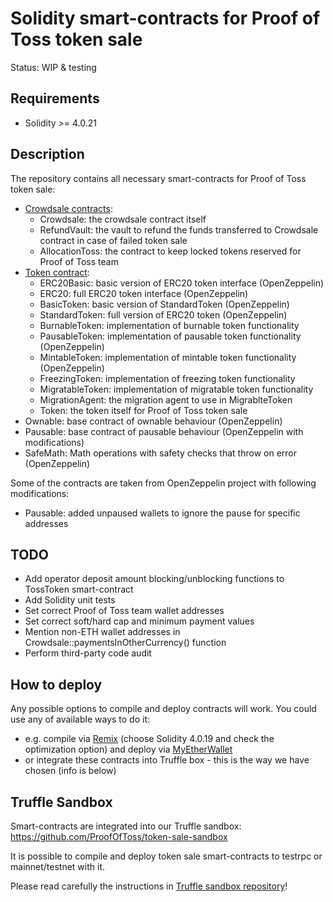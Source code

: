# Solidity smart-contracts for Proof of Toss token sale

Status: WIP & testing

## Requirements

* Solidity >= 4.0.21

## Description

The repository contains all necessary smart-contracts for Proof of Toss token sale:

* [Crowdsale contracts](TokenSale/Crowdsale):
    * Crowdsale: the crowdsale contract itself
    * RefundVault: the vault to refund the funds transferred to Crowdsale contract in case of failed token sale
    * AllocationToss: the contract to keep locked tokens reserved for Proof of Toss team
* [Token contract](TokenSale/Token):
    * ERC20Basic: basic version of ERC20 token interface (OpenZeppelin)
    * ERC20: full ERC20 token interface (OpenZeppelin)
    * BasicToken: basic version of StandardToken (OpenZeppelin)
    * StandardToken: full version of ERC20 token (OpenZeppelin)
    * BurnableToken: implementation of burnable token functionality
    * PausableToken: implementation of pausable token functionality (OpenZeppelin)
    * MintableToken: implementation of mintable token functionality (OpenZeppelin)
    * FreezingToken: implementation of freezing token functionality
    * MigratableToken: implementation of migratable token functionality
    * MigrationAgent: the migration agent to use in MigrablteToken
    * Token: the token itself for Proof of Toss token sale
* Ownable: base contract of ownable behaviour (OpenZeppelin)
* Pausable: base contract of pausable behaviour (OpenZeppelin with modifications)
* SafeMath: Math operations with safety checks that throw on error (OpenZeppelin)

Some of the contracts are taken from OpenZeppelin project with following modifications:

* Pausable: added unpaused wallets to ignore the pause for specific addresses 

## TODO

* Add operator deposit amount blocking/unblocking functions to TossToken smart-contract
* Add Solidity unit tests
* Set correct Proof of Toss team wallet addresses
* Set correct soft/hard cap and minimum payment values
* Mention non-ETH wallet addresses in Crowdsale::paymentsInOtherCurrency() function
* Perform third-party code audit

## How to deploy

Any possible options to compile and deploy contracts will work. You could use any of available ways to do it:

* e.g. compile via [Remix](https://remix.ethereum.org) (choose Solidity 4.0.19 and check the optimization option) and deploy via [MyEtherWallet](https://myetherwallet.com/)
* or integrate these contracts into Truffle box - this is the way we have chosen (info is below)

## Truffle Sandbox

Smart-contracts are integrated into our Truffle sandbox: https://github.com/ProofOfToss/token-sale-sandbox

It is possible to compile and deploy token sale smart-contracts to testrpc or mainnet/testnet with it.

Please read carefully the instructions in [Truffle sandbox repository](https://github.com/ProofOfToss/token-sale-sandbox)!

